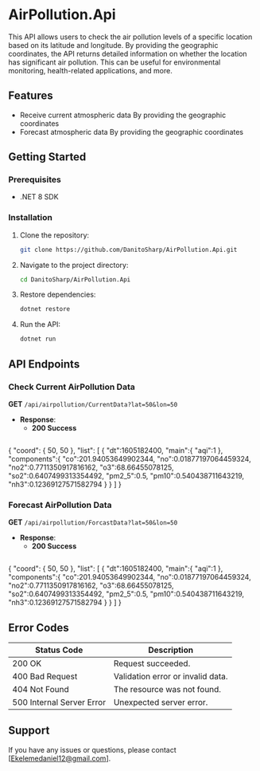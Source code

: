 # AirPollution.Api
This API allows users to check the air pollution levels of a specific location based on its latitude and longitude. By providing the geographic coordinates, the API returns detailed information on whether the location has significant air pollution. This can be useful for environmental monitoring, health-related applications, and more.

## Features
- Receive current atmospheric data By providing the geographic coordinates
- Forecast atmospheric data By providing the geographic coordinates

## Getting Started

### Prerequisites
- .NET 8 SDK


### Installation
1. Clone the repository:
    ```bash
    git clone https://github.com/DanitoSharp/AirPollution.Api.git
    ```
2. Navigate to the project directory:
    ```bash
    cd DanitoSharp/AirPollution.Api
    ```
3. Restore dependencies:
    ```bash
    dotnet restore
    ```
4. Run the API:
    ```bash
    dotnet run
    ```

## API Endpoints

### Check Current AirPollution Data
**GET** `/api/airpollution/CurrentData?lat=50&lon=50`

- **Response**:
    - **200 Success**
    ```json
{ 
        "coord":
        {
            50,
            50
        },
        "list":
        [
            {
                "dt":1605182400,
                "main":{
                    "aqi":1
                },
                "components":{
                "co":201.94053649902344,
                "no":0.01877197064459324,
                "no2":0.7711350917816162,
                "o3":68.66455078125,
                "so2":0.6407499313354492,
                "pm2_5":0.5,
                "pm10":0.540438711643219,
                "nh3":0.12369127571582794
                }
            }
        ]
}

### Forecast AirPollution Data
**GET** `/api/airpollution/ForcastData?lat=50&lon=50`

- **Response**:
    - **200 Success**
    ```json
{ 
        "coord":
        {
            50,
            50
        },
        "list":
        [
            {
                "dt":1605182400,
                "main":{
                    "aqi":1
                },
                "components":{
                "co":201.94053649902344,
                "no":0.01877197064459324,
                "no2":0.7711350917816162,
                "o3":68.66455078125,
                "so2":0.6407499313354492,
                "pm2_5":0.5,
                "pm10":0.540438711643219,
                "nh3":0.12369127571582794
                }
            }
        ]
    }

## Error Codes

| Status Code               | Description                         |
|---------------------------|-------------------------------------|
| 200 OK                    | Request succeeded.                  |
| 400 Bad Request           | Validation error or invalid data.   |
| 404 Not Found             | The resource was not found.         |
| 500 Internal Server Error | Unexpected server error.            |


## Support
If you have any issues or questions, please contact [Ekelemedaniel12@gmail.com].
